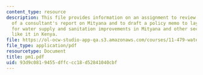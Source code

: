 ```yaml
---
content_type: resource
description: This file provides information on an assignment to review the sections
  of a consultant's report on Mityana and to draft a policy memo to lay out recommendations
  for water supply and sanitation improvements in Mityana and other secondary towns
  like it in Kenya.
file: https://ol-ocw-studio-app-qa.s3.amazonaws.com/courses/11-479-water-and-sanitation-infrastructure-planning-in-developing-countries-spring-2005/93d9c0819455dffccc18d52841040cbf_pm1.pdf
file_type: application/pdf
resourcetype: Document
title: pm1.pdf
uid: 93d9c081-9455-dffc-cc18-d52841040cbf
---
```

